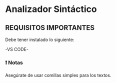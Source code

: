 # Analizador Sintáctico
## REQUISITOS IMPORTANTES
Debe tener instalado lo siguiente:

-VS CODE-
### ❗ Notas
Asegúrate de usar comillas simples para los textos.
